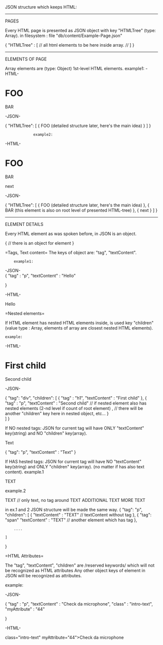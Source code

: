 JSON structure which keeps HTML: 

----------
PAGES

Every HTML page is presented as JSON object with key "HTMLTree" (type: Array).
in filesystem : file "db/content/Example-Page.json"

{
	"HTMLTree" : [
	//   all html elements to be here inside array.
	//
	]
}

----------
ELEMENTS OF PAGE

Array elements are (type: Object) 1st-level HTML elements.
                 example1: 
-HTML- 
 <div>
  <h1>FOO</h1>
  <p>BAR</p>
 </div>
 
-JSON-
 
 {
 	"HTMLTree": [
 		{
 			FOO           (detailed structure later, here's the main idea)
 		}
 	]
 }
 
                 example2: 
-HTML-
  <h1>FOO</h1>
  <p>BAR</p>
  <p>next</p>
  
-JSON-
 
 {
 	"HTMLTree": [
 		{
 			FOO           (detailed structure later, here's the main idea)
 		},
 		{
 			BAR           (this element is also on root level of presented HTML-tree)
 		},
 		{
 			next
 		}
 	]
 }
 
 
----------
ELEMENT DETAILS

Every HTML element as was spoken before, in JSON is an object.

{
	// there is an object for element
} 

  =Tags, Text content=
The keys of object are: "tag", "textContent".

		example1:
-JSON-    
{
	"tag" : "p",
	"textContent" : "Hello"
	
}

-HTML-

<p>Hello</p>



  =Nested elements=
  
If HTML element has nested HTML elements inside, 
is used key "children" (value type : Array, elements of array are closest nested HTML elements).

	example:
	
-HTML-

<div>
	<h1>First child</h1>
	<p>Second child</p>
</div>  

-JSON- 

{
	"tag": "div",
	"children": [
		{
		"tag" : "h1",
		"textContent" : "First child"
		},
		{
		"tag" : "p",
		"textContent" : "Second child"
		// if nested element also has nested elements (2-nd level if count of root element) , 
		// there will be another "children" key here in nested object, etc...
		}	
	]
}

If NO nested tags:
 JSON for current tag will have ONLY "textContent" key(string) and NO "children" key(array).
<p>Text</p>

{
	"tag": "p",
	"textContent" : "Text"
} 
 

If HAS hested tags:
 JSON for current tag will have NO "textContent" key(string) and ONLY "children" key(array).
(no matter if has also text content).
example.1 
<p>
	<span>TEXT</span>
</p>
example.2
<p>
	TEXT                         //  only text, no tag around
	<span>TEXT</span>
	ADDITIONAL TEXT
	<span>MORE TEXT</span>
</p>

in ex.1 and 2 JSON structure will be made the same way.
{
	"tag": "p",
	"children": [
		{
		"textContent" : "TEXT"           //  textContent without tag
		},
		{
		"tag": "span"
		"textContent" : "TEXT"           // another element which has tag
		},
	
		....
		
	]
}


  =HTML Attributes=
  
The "tag", "textContent", "children" are /reserved keywords/ which will not be recognized as HTML attributes
Any other object keys of element in JSON will be recognized as attributes.

example: 

-JSON-

{
	"tag" : "p",
	"textContent" : "Check da microphone",
	"class" : "intro-text",
	"myAttribute" : "44"
		
} 

-HTML-

<p> class="intro-text" myAttribute="44">Check da microphone</p>





 
 
 